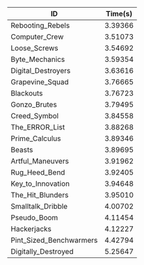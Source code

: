 |ID|Time(s)|
|-|-|
|Rebooting_Rebels|3.39366|
|Computer_Crew|3.51073|
|Loose_Screws|3.54692|
|Byte_Mechanics|3.59354|
|Digital_Destroyers|3.63616|
|Grapevine_Squad|3.76665|
|Blackouts|3.76723|
|Gonzo_Brutes|3.79495|
|Creed_Symbol|3.84558|
|The_ERROR_List|3.88268|
|Prime_Calculus|3.89346|
|Beasts|3.89695|
|Artful_Maneuvers|3.91962|
|Rug_Heed_Bend|3.92405|
|Key_to_Innovation|3.94648|
|The_Hit_Blunders|3.95010|
|Smalltalk_Dribble|4.00702|
|Pseudo_Boom|4.11454|
|Hackerjacks|4.12227|
|Pint_Sized_Benchwarmers|4.42794|
|Digitally_Destroyed|5.25647|
